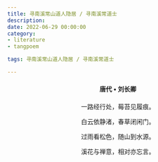 ```yaml
---
title: 寻南溪常山道人隐居 / 寻南溪常道士
description:
date: 2022-06-29 00:00:00
category:
- literature
- tangpoem

tags: 寻南溪常山道人隐居 / 寻南溪常道士

---
```


<div id="poem-author">
唐代 • 刘长卿
</div>
<div id="poem-body">
<p class="poem-paragraph">一路经行处，莓苔见履痕。</p>
<p class="poem-paragraph">白云依静渚，春草闭闲门。</p>
<p class="poem-paragraph">过雨看松色，随山到水源。</p>
<p class="poem-paragraph">溪花与禅意，相对亦忘言。</p>

</div>

<style>

#poem-author {
    width: 100%;
    text-align: center;
    margin: 20px 0;
    font-weight: bold;
}
#poem-body {
    width: 100%;
    text-align: center;
}
.poem-paragraph {
    font-family: "仿宋"
}

</style>